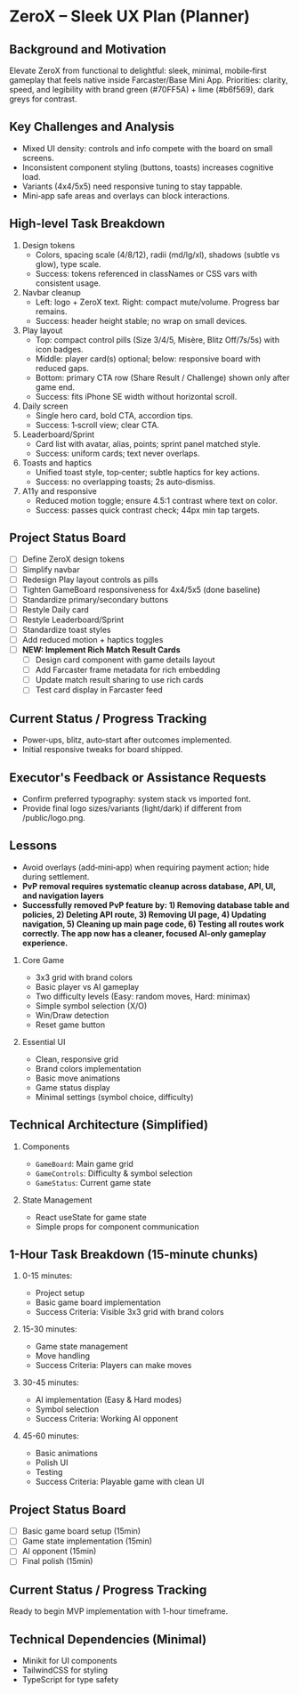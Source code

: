 # ZeroX – Sleek UX Plan (Planner)

## Background and Motivation
Elevate ZeroX from functional to delightful: sleek, minimal, mobile‑first gameplay that feels native inside Farcaster/Base Mini App. Priorities: clarity, speed, and legibility with brand green (#70FF5A) + lime (#b6f569), dark greys for contrast.

## Key Challenges and Analysis
- Mixed UI density: controls and info compete with the board on small screens.
- Inconsistent component styling (buttons, toasts) increases cognitive load.
- Variants (4x4/5x5) need responsive tuning to stay tappable.
- Mini‑app safe areas and overlays can block interactions.

## High-level Task Breakdown
1) Design tokens
   - Colors, spacing scale (4/8/12), radii (md/lg/xl), shadows (subtle vs glow), type scale.
   - Success: tokens referenced in classNames or CSS vars with consistent usage.
2) Navbar cleanup
   - Left: logo + ZeroX text. Right: compact mute/volume. Progress bar remains.
   - Success: header height stable; no wrap on small devices.
3) Play layout
   - Top: compact control pills (Size 3/4/5, Misère, Blitz Off/7s/5s) with icon badges.
   - Middle: player card(s) optional; below: responsive board with reduced gaps.
   - Bottom: primary CTA row (Share Result / Challenge) shown only after game end.
   - Success: fits iPhone SE width without horizontal scroll.
4) Daily screen
   - Single hero card, bold CTA, accordion tips.
   - Success: 1‑scroll view; clear CTA.
5) Leaderboard/Sprint
   - Card list with avatar, alias, points; sprint panel matched style.
   - Success: uniform cards; text never overlaps.
6) Toasts and haptics
   - Unified toast style, top‑center; subtle haptics for key actions.
   - Success: no overlapping toasts; 2s auto‑dismiss.
7) A11y and responsive
   - Reduced motion toggle; ensure 4.5:1 contrast where text on color.
   - Success: passes quick contrast check; 44px min tap targets.

## Project Status Board
- [ ] Define ZeroX design tokens
- [ ] Simplify navbar
- [ ] Redesign Play layout controls as pills
- [ ] Tighten GameBoard responsiveness for 4x4/5x5 (done baseline)
- [ ] Standardize primary/secondary buttons
- [ ] Restyle Daily card
- [ ] Restyle Leaderboard/Sprint
- [ ] Standardize toast styles
- [ ] Add reduced motion + haptics toggles
- [ ] **NEW: Implement Rich Match Result Cards**
  - [ ] Design card component with game details layout
  - [ ] Add Farcaster frame metadata for rich embedding
  - [ ] Update match result sharing to use rich cards
  - [ ] Test card display in Farcaster feed

## Current Status / Progress Tracking
- Power‑ups, blitz, auto‑start after outcomes implemented.
- Initial responsive tweaks for board shipped.

## Executor's Feedback or Assistance Requests
- Confirm preferred typography: system stack vs imported font.
- Provide final logo sizes/variants (light/dark) if different from /public/logo.png.

## Lessons
- Avoid overlays (add‑mini‑app) when requiring payment action; hide during settlement.
- **PvP removal requires systematic cleanup across database, API, UI, and navigation layers**
- **Successfully removed PvP feature by: 1) Removing database table and policies, 2) Deleting API route, 3) Removing UI page, 4) Updating navigation, 5) Cleaning up main page code, 6) Testing all routes work correctly. The app now has a cleaner, focused AI-only gameplay experience.**
1. Core Game
   - 3x3 grid with brand colors
   - Basic player vs AI gameplay
   - Two difficulty levels (Easy: random moves, Hard: minimax)
   - Simple symbol selection (X/O)
   - Win/Draw detection
   - Reset game button

2. Essential UI
   - Clean, responsive grid
   - Brand colors implementation
   - Basic move animations
   - Game status display
   - Minimal settings (symbol choice, difficulty)

## Technical Architecture (Simplified)
1. Components
   - `GameBoard`: Main game grid
   - `GameControls`: Difficulty & symbol selection
   - `GameStatus`: Current game state

2. State Management
   - React useState for game state
   - Simple props for component communication

## 1-Hour Task Breakdown (15-minute chunks)
1. 0-15 minutes:
   - Project setup
   - Basic game board implementation
   - Success Criteria: Visible 3x3 grid with brand colors

2. 15-30 minutes:
   - Game state management
   - Move handling
   - Success Criteria: Players can make moves

3. 30-45 minutes:
   - AI implementation (Easy & Hard modes)
   - Symbol selection
   - Success Criteria: Working AI opponent

4. 45-60 minutes:
   - Basic animations
   - Polish UI
   - Testing
   - Success Criteria: Playable game with clean UI

## Project Status Board
- [ ] Basic game board setup (15min)
- [ ] Game state implementation (15min)
- [ ] AI opponent (15min)
- [ ] Final polish (15min)

## Current Status / Progress Tracking
Ready to begin MVP implementation with 1-hour timeframe.

## Technical Dependencies (Minimal)
- Minikit for UI components
- TailwindCSS for styling
- TypeScript for type safety